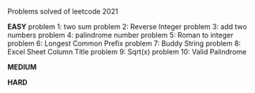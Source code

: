 Problems solved of leetcode 2021

**EASY**
problem 1: two sum
problem 2: Reverse Integer
problem 3: add two numbers
problem 4: palindrome number
problem 5: Roman to integer
problem 6: Longest Common Prefix
problem 7: Buddy String
problem 8: Excel Sheet Column Title
problem 9: Sqrt(x)
problem 10: Valid Palindrome

**MEDIUM**

**HARD**
